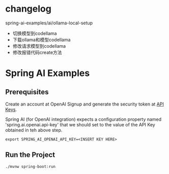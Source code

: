 # changelog
spring-ai-examples/ai/ollama-local-setup
 - 切换模型到codellama
 - 下载ollama和模型codellama
 - 修改请求模型到codellama
 - 修改报错代码create方法

# Spring AI Examples

## Prerequisites

Create an account at OpenAI Signup and generate the security token at [API Keys](https://platform.openai.com/api-keys).

Spring AI (for OpenAI integration) expects a configuration property named 'spring.ai.openai.api-key' that we should set to the value of the API Key obtained in teh above step.

```
export SPRING_AI_OPENAI_API_KEY=<INSERT KEY HERE>
```

## Run the Project

```
./mvnw spring-boot:run
```
